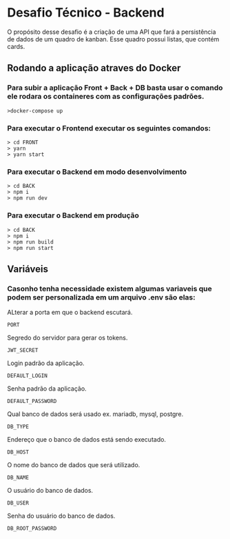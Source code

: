 # Desafio Técnico - Backend

O propósito desse desafio é a criação de uma API que fará a persistência de dados de um quadro de kanban. Esse quadro possui listas, que contém cards.

## Rodando a aplicação atraves do Docker

### Para subir a aplicação Front + Back + DB basta usar o comando ele rodara os containeres com as configurações padrões.

```
>docker-compose up
```
### Para executar o Frontend executar os seguintes comandos:

```
> cd FRONT
> yarn
> yarn start

```
### Para executar o Backend em modo desenvolvimento

```
> cd BACK
> npm i
> npm run dev
```
### Para executar o Backend em produção
```
> cd BACK
> npm i
> npm run build
> npm run start
```
## Variáveis
### Casonho tenha necessidade existem algumas variaveis que podem ser personalizada em um arquivo .env são elas:

ALterar a porta em que o backend escutará.
```
PORT
```
Segredo do servidor para gerar os tokens.
```
JWT_SECRET
```
Login padrão da aplicação.
```
DEFAULT_LOGIN
```
Senha padrão da aplicação.
```
DEFAULT_PASSWORD
```
Qual banco de dados será usado ex. mariadb, mysql, postgre.
```
DB_TYPE
```
Endereço que o banco de dados está sendo executado.
```
DB_HOST
```
O nome do banco de dados que será utilizado.
```
DB_NAME
```
O usuário do banco de dados.
```
DB_USER
```
Senha do usuário do banco de dados.
```
DB_ROOT_PASSWORD
```
